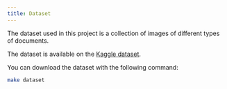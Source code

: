 ```yaml
---
title: Dataset
---
```


The dataset used in this project is a collection of images of different types of documents.

The dataset is available on the [Kaggle dataset](https://www.kaggle.com/datasets/suvroo/scanned-images-dataset-for-ocr-and-vlm-finetuning).

You can download the dataset with the following command:

```bash
make dataset
```